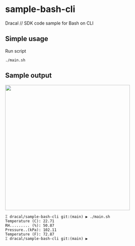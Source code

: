 # sample-bash-cli
Dracal // SDK code sample for Bash on CLI


## Simple usage

Run script
```
./main.sh
```

## Sample output
<img src="https://github.com/Dracaltech/sample-bash-cli/assets/1357711/b1349cbd-0ed2-4743-ab66-d6aa6f12c017" width=400 />

```
Ξ dracal/sample-bash-cli git:(main) ▶ ./main.sh
Temperature (C): 22.71
RH......... (%): 50.87
Pressure..(kPa): 102.11
Temperature (F): 72.87
Ξ dracal/sample-bash-cli git:(main) ▶
```
